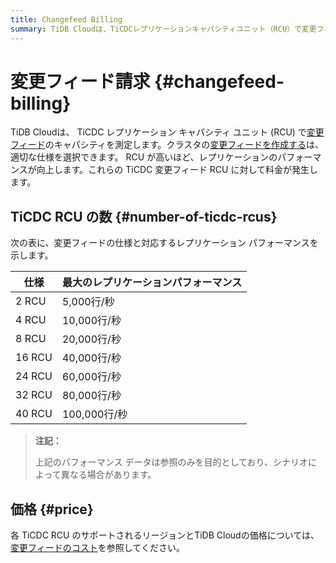 ```yaml
---
title: Changefeed Billing
summary: TiDB Cloudは、TiCDCレプリケーションキャパシティユニット（RCU）で変更フィードのキャパシティを測定します。RCUが高いほど、レプリケーションのパフォーマンスが向上します。料金はTiCDC変更フィードRCUに対して発生します。変更フィードの仕様と対応するレプリケーションパフォーマンスを示す表があります。価格については、変更フィードのコストを参照してください。
---
```


# 変更フィード請求 {#changefeed-billing}

TiDB Cloudは、 TiCDC レプリケーション キャパシティ ユニット (RCU) で[変更フィード](/tidb-cloud/changefeed-overview.md)のキャパシティを測定します。クラスタの[変更フィードを作成する](/tidb-cloud/changefeed-overview.md#create-a-changefeed)は、適切な仕様を選択できます。 RCU が高いほど、レプリケーションのパフォーマンスが向上します。これらの TiCDC 変更フィード RCU に対して料金が発生します。

## TiCDC RCU の数 {#number-of-ticdc-rcus}

次の表に、変更フィードの仕様と対応するレプリケーション パフォーマンスを示します。

| 仕様     | 最大のレプリケーションパフォーマンス |
| ------ | ------------------ |
| 2 RCU  | 5,000行/秒           |
| 4 RCU  | 10,000行/秒          |
| 8 RCU  | 20,000行/秒          |
| 16 RCU | 40,000行/秒          |
| 24 RCU | 60,000行/秒          |
| 32 RCU | 80,000行/秒          |
| 40 RCU | 100,000行/秒         |

> **注記：**
>
> 上記のパフォーマンス データは参照のみを目的としており、シナリオによって異なる場合があります。

## 価格 {#price}

各 TiCDC RCU のサポートされるリージョンとTiDB Cloudの価格については、 [変更フィードのコスト](https://www.pingcap.com/tidb-cloud-pricing-details/#changefeed-cost)を参照してください。
